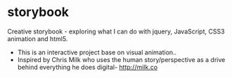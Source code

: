 # storybook
Creative storybook - exploring what I can do with jquery, JavaScript, CSS3 animation and html5.


- This is an interactive project base on visual animation..
- Inspired by Chris Milk who uses the human story/perspective as a drive behind everything he does digital- http://milk.co
